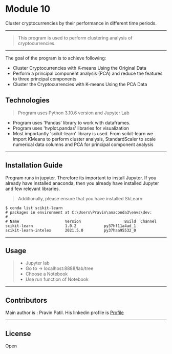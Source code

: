# Module 10
Cluster cryptocurrencies by their performance in different time periods.

 
---

> This program is used to perform clustering analysis of cryptocurrencies.
---
The goal of the program is to achieve following:
* Cluster Cryptocurrencies with K-means Using the Original Data
* Perform a principal component analysis (PCA) and reduce the features to three principal components
* Cluster the Cryptocurrencies with K-means Using the PCA Data

## Technologies

> Program uses Python 3.10.6 version and Jupyter Lab

* Program uses 'Pandas' library to work with dataframes. 
* Program uses 'hvplot.pandas' libraries for visualization 
* Most importantly 'scikit-learn' library is used. From scikit-learn we import KMeans to perform cluster analysis, StandardScaler to scale numerical data columns and PCA for principal component analysis

---

## Installation Guide 

Program runs in jupyter. Therefore its important to install Jupyter. If you already have installed anaconda, then you already have installed Jupyter and few relevant libraries.

> Additionally, please ensure that you have installed SkLearn

    $ conda list scikit-learn
    # packages in environment at C:\Users\Pravin\anaconda3\envs\dev:
    #
    # Name                    Version                   Build  Channel
    scikit-learn              1.0.2            py37hf11a4ad_1  
    scikit-learn-intelex      2021.5.0         py37haa95532_0 


---
## Usage

> * Jupyter lab
> * Go to -> localhost:8888/lab/tree
> * Choose a Notebook
> * Use run function of Notebook

---
## Contributors

Main author is : Pravin Patil. His linkedin profile is [Profile](https://www.linkedin.com/in/pravin-patil-5880301)

---

## License

Open